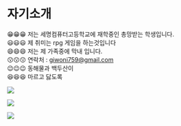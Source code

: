 # 자기소개

<hd> 😁😁😁 저는 세명컴퓨터고등학교에 재학중인 총망받는 학생입니다. </hd> <br>
<hd> 😃😃😃 제 취미는 rpg 게임을 하는것입니다 </hd> <br>
<hd> 😄😄😄 저는 제 가족중에 막내 입니다. </hd> <br>
<hd> 😗😗😗 연락처 : giwoni759@gmail.com </hd> <br>
<hd> 😉😉😉 동해물과 백두산이 </hd> <br>
<hd> 😆😆😆 마르고 닳도록 </hd> <br>
  
![](https://img.shields.io/badge/style-plastic-red?style=plastic) <br>
  
![](https://img.shields.io/badge/style-flat-red?style=flat)<br>

![](https://img.shields.io/badge/logo-test-blue?logo=facebook&logoColor=white)<br>
